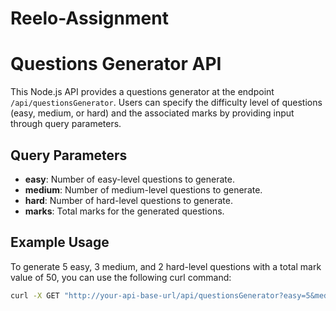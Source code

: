 # Reelo-Assignment

# Questions Generator API

This Node.js API provides a questions generator at the endpoint `/api/questionsGenerator`. Users can specify the difficulty level of questions (easy, medium, or hard) and the associated marks by providing input through query parameters.


## Query Parameters

- **easy**: Number of easy-level questions to generate.
- **medium**: Number of medium-level questions to generate.
- **hard**: Number of hard-level questions to generate.
- **marks**: Total marks for the generated questions.

## Example Usage

To generate 5 easy, 3 medium, and 2 hard-level questions with a total mark value of 50, you can use the following curl command:

```bash
curl -X GET "http://your-api-base-url/api/questionsGenerator?easy=5&medium=3&hard=2&marks=50"



